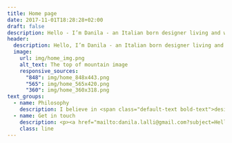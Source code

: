 ```yaml
---
title: Home page
date: 2017-11-01T18:28:28+02:00
draft: false
description: Hello - I’m Danila - an Italian born designer living and working in London. I enjoy creating simple and meaningful design experiences.
header:
  description: Hello, I’m Danila - an Italian born designer living and working in London. I enjoy creating simple and meaningful <span class="purple-text">design experiences.</span>
  image:
    url: img/home_img.png
    alt_text: The top of mountain image
    responsive_sources:
      "848": img/home_848x443.png
      "565": img/home_565x420.png
      "360": img/home_360x318.png
text_groups:
  - name: Philosophy
    description: I believe in <span class="default-text bold-text">design, a never ending process.</span> Although it's very hard for a designer to accept it, the design of the final product is never perfect, it can always be improved. I enjoy working in a multidisciplinary team where knowledge and experiences are shared and every member can experience the different phases of the product's lifecycle. I am passionate about making things that user really need and that are accessible to everyone.  
  - name: Get in touch
    description: <p><a href="mailto:danila.lalli@gmail.com?subject=Hello!">e-mail</a></p><p><a href="https://twitter.com/_dailali">twitter</a></p><p><a href= "https://www.linkedin.com/in/danila-lalli-87623054/">linkedIn</a></p>
    class: line
---
```

